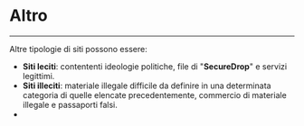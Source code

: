 # Altro
---
Altre tipologie di siti possono essere:
* **Siti leciti**: contententi ideologie politiche, file di "**SecureDrop**" e servizi legittimi.
* **Siti illeciti**: materiale illegale difficile da definire in una determinata categoria di quelle elencate precedentemente, commercio di materiale illegale e passaporti falsi.
* 


